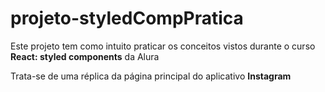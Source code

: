 # projeto-styledCompPratica
 
<p> Este projeto tem como intuito praticar os conceitos vistos durante o curso <strong>React: styled components</strong> da Alura</p>
<p>Trata-se de uma réplica da página principal do aplicativo <strong>Instagram</strong></p>
